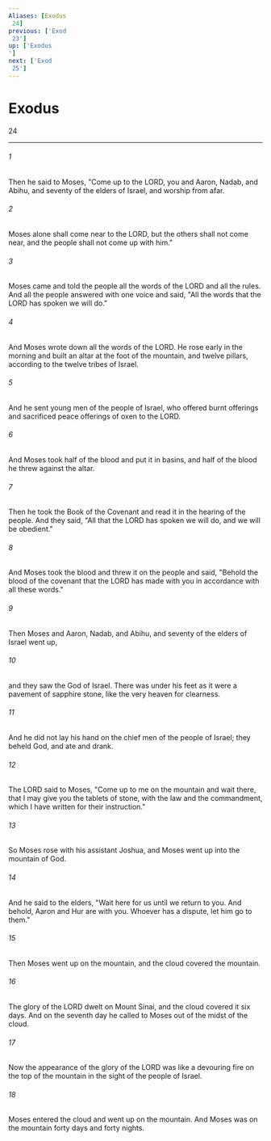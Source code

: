 ```yaml
---
Aliases: [Exodus 24]
previous: ['Exod 23']
up: ['Exodus']
next: ['Exod 25']
---
```

# Exodus 24

***
 

###### 1 
Then he said to Moses, "Come up to the LORD, you and Aaron, Nadab, and Abihu, and seventy of the elders of Israel, and worship from afar.  

###### 2 
Moses alone shall come near to the LORD, but the others shall not come near, and the people shall not come up with him."  

###### 3 
Moses came and told the people all the words of the LORD and all the rules. And all the people answered with one voice and said, "All the words that the LORD has spoken we will do."  

###### 4 
And Moses wrote down all the words of the LORD. He rose early in the morning and built an altar at the foot of the mountain, and twelve pillars, according to the twelve tribes of Israel.  

###### 5 
And he sent young men of the people of Israel, who offered burnt offerings and sacrificed peace offerings of oxen to the LORD.  

###### 6 
And Moses took half of the blood and put it in basins, and half of the blood he threw against the altar.  

###### 7 
Then he took the Book of the Covenant and read it in the hearing of the people. And they said, "All that the LORD has spoken we will do, and we will be obedient."  

###### 8 
And Moses took the blood and threw it on the people and said, "Behold the blood of the covenant that the LORD has made with you in accordance with all these words."  

###### 9 
Then Moses and Aaron, Nadab, and Abihu, and seventy of the elders of Israel went up,  

###### 10 
and they saw the God of Israel. There was under his feet as it were a pavement of sapphire stone, like the very heaven for clearness.  

###### 11 
And he did not lay his hand on the chief men of the people of Israel; they beheld God, and ate and drank.  

###### 12 
The LORD said to Moses, "Come up to me on the mountain and wait there, that I may give you the tablets of stone, with the law and the commandment, which I have written for their instruction."  

###### 13 
So Moses rose with his assistant Joshua, and Moses went up into the mountain of God.  

###### 14 
And he said to the elders, "Wait here for us until we return to you. And behold, Aaron and Hur are with you. Whoever has a dispute, let him go to them."  

###### 15 
Then Moses went up on the mountain, and the cloud covered the mountain.  

###### 16 
The glory of the LORD dwelt on Mount Sinai, and the cloud covered it six days. And on the seventh day he called to Moses out of the midst of the cloud.  

###### 17 
Now the appearance of the glory of the LORD was like a devouring fire on the top of the mountain in the sight of the people of Israel.  

###### 18 
Moses entered the cloud and went up on the mountain. And Moses was on the mountain forty days and forty nights.
